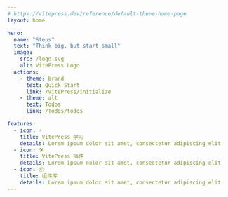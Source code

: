 ```yaml
---
# https://vitepress.dev/reference/default-theme-home-page
layout: home

hero:
  name: "Steps"
  text: "Think big, but start small"
  image:
    src: /logo.svg
    alt: VitePress Logo
  actions:
    - theme: brand
      text: Quick Start
      link: /VitePress/initialize
    - theme: alt
      text: Todos
      link: /Todos/todos

features:
  - icon: ⚡️
    title: VitePress 学习
    details: Lorem ipsum dolor sit amet, consectetur adipiscing elit
  - icon: 🛠️
    title: VitePress 插件
    details: Lorem ipsum dolor sit amet, consectetur adipiscing elit
  - icon: 📦
    title: 组件库
    details: Lorem ipsum dolor sit amet, consectetur adipiscing elit
---
```


<Confetti style="confetti" />

